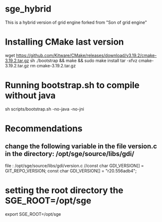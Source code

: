 # sge_hybrid
This is a hybrid version of grid engine forked from "Son of grid engine"
# Installing CMake last version 
wget https://github.com/Kitware/CMake/releases/download/v3.19.2/cmake-3.19.2.tar.gz
sh ./bootstrap && make && sudo make install
tar -xfvz cmake-3.19.2.tar.gz
rm cmake-3.19.2.tar.gz
# Running bootstrap.sh to compile without java
sh scripts/bootstrap.sh -no-java -no-jni

# Recommendations
## change the following variable in the file version.c in the directory: /opt/sge/source/libs/gdi/
file	 : /opt/sge/source/libs/gdi/version.c
//const char GDI_VERSION[] = GIT_REPO_VERSION;
const char GDI_VERSION[] = "r20.556adb4";

# setting the root directory the SGE_ROOT=/opt/sge

export SGE_ROOT=/opt/sge
